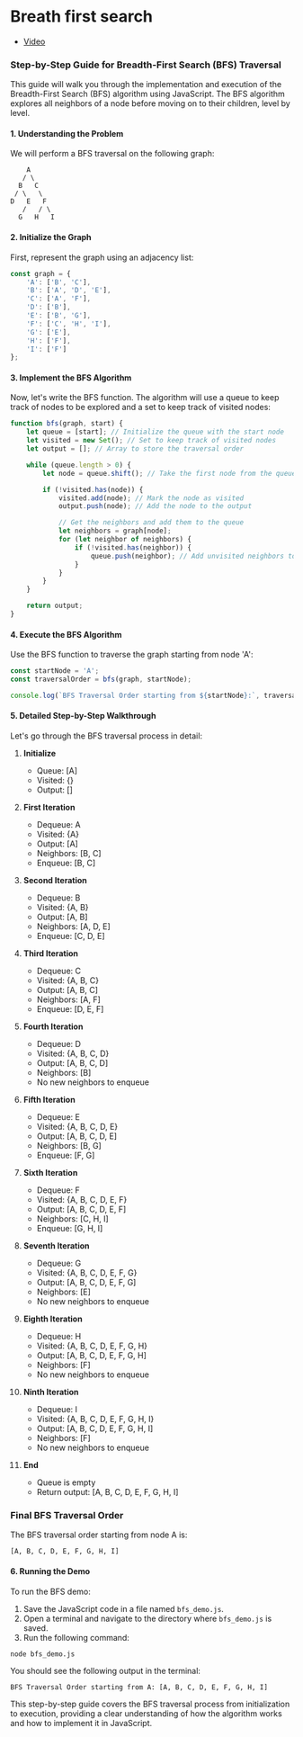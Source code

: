 # Breath first search 

* [Video](https://vimeo.com/951265735/a016071f79?share=copy)

### Step-by-Step Guide for Breadth-First Search (BFS) Traversal

This guide will walk you through the implementation and execution of the Breadth-First Search (BFS) algorithm using JavaScript. The BFS algorithm explores all neighbors of a node before moving on to their children, level by level.

#### 1. Understanding the Problem

We will perform a BFS traversal on the following graph:

```
    A
   / \
  B   C
 / \   \
D   E   F
   /   / \
  G   H   I
```

#### 2. Initialize the Graph

First, represent the graph using an adjacency list:

```javascript
const graph = {
    'A': ['B', 'C'],
    'B': ['A', 'D', 'E'],
    'C': ['A', 'F'],
    'D': ['B'],
    'E': ['B', 'G'],
    'F': ['C', 'H', 'I'],
    'G': ['E'],
    'H': ['F'],
    'I': ['F']
};
```

#### 3. Implement the BFS Algorithm

Now, let's write the BFS function. The algorithm will use a queue to keep track of nodes to be explored and a set to keep track of visited nodes:

```javascript
function bfs(graph, start) {
    let queue = [start]; // Initialize the queue with the start node
    let visited = new Set(); // Set to keep track of visited nodes
    let output = []; // Array to store the traversal order

    while (queue.length > 0) {
        let node = queue.shift(); // Take the first node from the queue

        if (!visited.has(node)) {
            visited.add(node); // Mark the node as visited
            output.push(node); // Add the node to the output

            // Get the neighbors and add them to the queue
            let neighbors = graph[node];
            for (let neighbor of neighbors) {
                if (!visited.has(neighbor)) {
                    queue.push(neighbor); // Add unvisited neighbors to the queue
                }
            }
        }
    }

    return output;
}
```

#### 4. Execute the BFS Algorithm

Use the BFS function to traverse the graph starting from node 'A':

```javascript
const startNode = 'A';
const traversalOrder = bfs(graph, startNode);

console.log(`BFS Traversal Order starting from ${startNode}:`, traversalOrder);
```

#### 5. Detailed Step-by-Step Walkthrough

Let's go through the BFS traversal process in detail:

1. **Initialize**
   - Queue: [A]
   - Visited: {}
   - Output: []

2. **First Iteration**
   - Dequeue: A
   - Visited: {A}
   - Output: [A]
   - Neighbors: [B, C]
   - Enqueue: [B, C]

3. **Second Iteration**
   - Dequeue: B
   - Visited: {A, B}
   - Output: [A, B]
   - Neighbors: [A, D, E]
   - Enqueue: [C, D, E]

4. **Third Iteration**
   - Dequeue: C
   - Visited: {A, B, C}
   - Output: [A, B, C]
   - Neighbors: [A, F]
   - Enqueue: [D, E, F]

5. **Fourth Iteration**
   - Dequeue: D
   - Visited: {A, B, C, D}
   - Output: [A, B, C, D]
   - Neighbors: [B]
   - No new neighbors to enqueue

6. **Fifth Iteration**
   - Dequeue: E
   - Visited: {A, B, C, D, E}
   - Output: [A, B, C, D, E]
   - Neighbors: [B, G]
   - Enqueue: [F, G]

7. **Sixth Iteration**
   - Dequeue: F
   - Visited: {A, B, C, D, E, F}
   - Output: [A, B, C, D, E, F]
   - Neighbors: [C, H, I]
   - Enqueue: [G, H, I]

8. **Seventh Iteration**
   - Dequeue: G
   - Visited: {A, B, C, D, E, F, G}
   - Output: [A, B, C, D, E, F, G]
   - Neighbors: [E]
   - No new neighbors to enqueue

9. **Eighth Iteration**
   - Dequeue: H
   - Visited: {A, B, C, D, E, F, G, H}
   - Output: [A, B, C, D, E, F, G, H]
   - Neighbors: [F]
   - No new neighbors to enqueue

10. **Ninth Iteration**
    - Dequeue: I
    - Visited: {A, B, C, D, E, F, G, H, I}
    - Output: [A, B, C, D, E, F, G, H, I]
    - Neighbors: [F]
    - No new neighbors to enqueue

11. **End**
    - Queue is empty
    - Return output: [A, B, C, D, E, F, G, H, I]

### Final BFS Traversal Order

The BFS traversal order starting from node A is:
```
[A, B, C, D, E, F, G, H, I]
```

#### 6. Running the Demo

To run the BFS demo:

1. Save the JavaScript code in a file named `bfs_demo.js`.
2. Open a terminal and navigate to the directory where `bfs_demo.js` is saved.
3. Run the following command:

```sh
node bfs_demo.js
```

You should see the following output in the terminal:

```
BFS Traversal Order starting from A: [A, B, C, D, E, F, G, H, I]
```

This step-by-step guide covers the BFS traversal process from initialization to execution, providing a clear understanding of how the algorithm works and how to implement it in JavaScript.